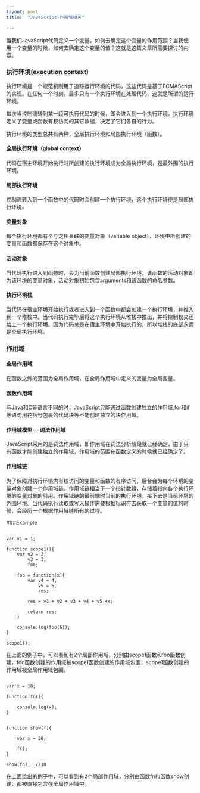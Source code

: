 ```yaml
---
layout: post
title:  "JavaScript-作用域相关"

---
```



当我们JavaScript代码定义一个变量，如何去确定这个变量的作用范围？当我使用一个变量的时候，如何去确定这个变量的值？这就是这篇文章所需要探讨的内容。

### 执行环境(execution context)

执行环境是一个规范机制用于追踪运行环境的代码，这些代码是基于ECMAScript的实现。在任何一个时刻，最多只有一个执行环境在处理代码，这就是所谓的运行环境。

每次当控制流转到某一段可执行代码的时候，即会进入到一个执行环境。执行环境定义了变量或函数有权访问的其它数据，决定了它们各自的行为。

执行环境的类型总共有两种，全局执行环境和局部执行环境（函数）。

#### 全局执行环境（global context）

代码在宿主环境开始执行时所创建的执行环境成为全局执行环境，是最外围的执行环境。

#### 局部执行环境

控制流转入到一个函数中的代码时会创建一个执行环境，这个执行环境便是局部执行环境。

#### 变量对象

每个执行环境都有个与之相关联的变量对象（variable object），环境中所创建的变量和函数都保存在这个对象中。

#### 活动对象

当代码执行进入到函数时，会为当前函数创建局部执行环境，该函数的活动对象即为该环境的变量对象，活动对象初始包含arguments和该函数的命名参数。

#### 执行环境栈

当代码在宿主环境开始执行或者进入到一个函数中都会创建一个执行环境，并推入到一个堆栈中。当代码执行完毕后将这个执行环境从堆栈中推出，并将控制权交还给上一个执行环境。因为代码总是在宿主环境中开始执行的，所以堆栈的底部永远是全局执行环境。


### 作用域

#### 全局作用域

在函数之外的范围为全局作用域，在全局作用域中定义的变量为全局变量。

#### 函数作用域

与Java和C等语言不同的时，JavaScript只能通过函数创建独立的作用域,for和if等语句用花括号包裹的代码块等不能创建独立的块作用域。

#### 作用域模型---词法作用域

JavaScript采用的是词法作用域，即作用域在词法分析阶段就已经确定，由于只有函数才能创建独立的作用域，作用域的范围在函数定义的时候就已经确定了。

#### 作用域链

为了保障对执行环境内有权访问的变量和函数的有序访问，后台会为每个环境的变量对象创建一个作用域链。作用域链相当于一个指针数组，存储着指向各个执行环境的变量对象的引用。作用域链的最前端时当前的执行环境，接下去是当前环境的外围环境。当代码执行读取或写入操作需要根据标识符去获取一个变量的值的时候，会经历一个根据作用域链所有的过程。


###Example

```

var v1 = 1;

function scope1(){
    var v2 = 2,
        v3 = 3,
        foo;
    
    foo = function(x){
        var v4 = 4,
            v5 = 5,
            res;
        
        res = v1 + v2 + v3 + v4 + v5 +x;
    
        return res;
    }
	
    console.log(foo(6));
}
	
scope1();

```

在上面的例子中，可以看到有2个局部作用域，分别由scope1函数和foo函数创建，foo函数创建的作用域被scope1函数创建的作用域包围，scope1函数创建的作用域被全局作用域包围。

```

var x = 10;

function fn(){

    console.log(x);
}


function show(f){

    var x = 20;

    f();
}

show(fn);  //10

```

在上面给出的例子中，可以看到有2个局部作用域，分别由函数fn和函数show创建，都被直接包含在全局作用域中。







